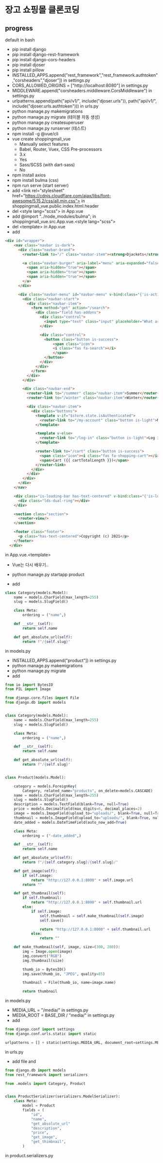 # 장고 쇼핑몰 클론코딩

## progress

default in bash
- pip install django
- pip install django-rest-framework
- pip install django-cors-headers
- pip install djoser
- pip install pillow
- INSTALLED_APPS.append("rest_framework","rest_framework.authtoken","corsheaders","djoser"]) in settings.py
- CORS_ALLOWED_ORIGINS = ["http://localhost:8080"] in settings.py
- MIDDLEWARE.append("corsheaders.middleware.CorsMiddleware") in settings.py
- urlpatterns.append(path("api/v1/", include("djoser.urls")), path("api/v1/", include("djoser.urls.authtoken"))) in urls.py
- python manage.py makemigrations
- python manage.py migrate (테이블 자동 생성)
- python manage.py createsuperuser
- python manage.py runserver (테스트)
- npm install -g @vue/cli
- vue create shoppingmall_vue
    - Manually select features
    - Babel, Router, Vuex, CSS Pre-processors
    - 3.x
    - Yes
    - Sass/SCSS (with dart-sass)
    - No
- npm install axios
- npm install bulma (css)
- npm run serve (start server)
- add \<link rel="stylesheet" href="https://cdnjs.cloudflare.com/ajax/libs/font-awesome/5.15.2/css/all.min.css"> in shoppingmall_vue.public.index.html.header
- del \<style lang="scss"> in App.vue
- add @import "../node_modules/bulma"; in shoppingmall_vue.src.App.vue.\<style lang="scss">
- del \<template> in App.vue
- add
```html
<div id="wrapper">
    <nav class="navbar is-dark">
      <div class="navbar-brand">
        <router-link to="/" class="navbar-item"><strong>Djackets</strong></router-link>

        <a class="navbar-burger" aria-label="menu" aria-expanded="false" data-target="navbar-menu" @click="showMobileMenu = !showMobileMenu">
          <span aria-hidden="true"></span>
          <span aria-hidden="true"></span>
          <span aria-hidden="true"></span>
        </a>
      </div>

      <div class="navbar-menu" id="navbar-menu" v-bind:class="{'is-active': showMobileMenu }">
        <div class="navbar-start">
          <div class="navbar-item">
            <form method="get" action="/search">
              <div class="field has-addons">
                <div class="control">
                  <input type="text" class="input" placeholder="What are you looking for?" name="query">
                </div>

                <div class="control">
                  <button class="button is-success">
                      <span class="icon">
                      <i class="fas fa-search"></i>
                      </span>
                  </button>
                </div>
              </div>
            </form>
          </div>
        </div>

        <div class="navbar-end">
          <router-link to="/summer" class="navbar-item">Summer</router-link>
          <router-link to="/winter" class="navbar-item">Winter</router-link>

          <div class="navbar-item">
            <div class="buttons">
              <template v-if="$store.state.isAuthenticated">
                <router-link to="/my-account" class="button is-light">My account</router-link>
              </template>

              <template v-else>
                <router-link to="/log-in" class="button is-light">Log in</router-link>
              </template>

              <router-link to="/cart" class="button is-success">
                <span class="icon"><i class="fas fa-shopping-cart"></i></span>
                <span>Cart ({{ cartTotalLength }})</span>
              </router-link>
            </div>
          </div>
        </div>
      </div>
    </nav>

    <div class="is-loading-bar has-text-centered" v-bind:class="{'is-loading': $store.state.isLoading }">
      <div class="lds-dual-ring"></div>
    </div>

    <section class="section">
      <router-view/>
    </section>

    <footer class="footer">
      <p class="has-text-centered">Copyright (c) 2021</p>
    </footer>
  </div>
```
in App.vue.\<template>
- Vue는 다시 배우기..

- python manage.py startapp product
- add 
```python
class Category(models.Model):
    name = models.CharField(max_length=255)
    slug = models.SlugField()

    class Meta:
        ordering = ("name",)

    def __str__(self):
        return self.name

    def get_absolute_url(self):
        return f"/{self.slug}"

```
in models.py
- INSTALLED_APPS.append("product"]) in settings.py
- python manage.py makemigrations
- python manage.py migrate
- add
```python
from io import BytesIO
from PIL import Image

from django.core.files import File
from django.db import models


class Category(models.Model):
    name = models.CharField(max_length=255)
    slug = models.SlugField()

    class Meta:
        ordering = ("name",)

    def __str__(self):
        return self.name

    def get_absolute_url(self):
        return f"/{self.slug}"


class Product(models.Model):

    category = models.ForeignKey(
        Category, related_name="products", on_delete=models.CASCADE)
    name = models.CharField(max_length=255)
    slug = models.SlugField()
    description = models.TextField(blank=True, null=True)
    price = models.DecimalField(max_digits=6, decimal_places=2)
    image = models.ImageField(upload_to="uploads/", blank=True, null=True)
    thumbnail = models.ImageField(upload_to="uploads/", blank=True, null=True)
    date_added = models.DateTimeField(auto_now_add=True)

    class Meta:
        ordering = ("-date_added",)

    def __str__(self):
        return self.name

    def get_absolute_url(self):
        return f"/{self.category.slug}/{self.slug}/"

    def get_image(self):
        if self.image:
            return "http://127.0.0.1:8000" + self.image.url
        return ""

    def get_thumbnail(self):
        if self.thumbnail:
            return "http://127.0.0.1:8000" + self.thumbnail.url
        else:
            if self.image:
                self.thumbnail = self.make_thumbnail(self.image)
                self.save()

                return "http://127.0.0.1:8000" + self.thumbnail.url
            else:
                return ""

    def make_thumbnail(self, image, size=(300, 200)):
        img = Image.open(image)
        img.convert("RGB")
        img.thumbnail(size)

        thumb_io = BytesIO()
        img.save(thumb_io, "JPEG", quality=85)

        thumbnail = File(thumb_io, name=image.name)

        return thumbnail

```
in models.py
- MEDIA_URL = "/media/" in settings.py
- MEDIA_ROOT = BASE_DIR / "media/" in settings.py
- add 
```python 
from django.conf import settings
from django.conf.urls.static import static

urlpatterns = [] + static(settings.MEDIA_URL, document_root=settings.MEDIA_ROOT)
```
in urls.py

- add file and
```python
from django.db import models
from rest_framework import serializers

from .models import Category, Product


class ProductSerializer(serializers.ModelSerializer):
    class Meta:
        model = Product
        fields = (
            "id",
            "name",
            "get_absolute_url"
            "description",
            "price",
            "get_image",
            "get_thimbnail",
        )
```
in product.serializers.py